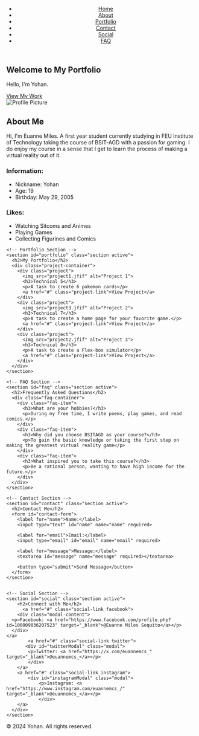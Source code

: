 <!DOCTYPE html>
<html lang="en">
<head>
  <meta charset="UTF-8">
  <meta name="viewport" content="width=device-width, initial-scale=1.0">
  <title>My Personal Portfolio</title>
  <link rel="stylesheet" href="MY PORTFOLIO.css">
</head>
<body>
  <header>
    <nav>
      <ul>
        <li><a href="#home">Home</a></li>
        <li><a href="#about">About</a></li>
        <li><a href="#portfolio">Portfolio</a></li>
        <li><a href="#contact">Contact</a></li>
        <li><a href="#social">Social</a></li>
        <li><a href="#faq">FAQ</a></li>
      </ul>
    </nav>
  </header>

  <main>
    <!-- Home Section -->
    <section id="home" class="section active">
      <div class="hero">
        <h1>Welcome to My Portfolio</h1>
        <p>Hello, I'm Yohan.</p>
        <a href="#portfolio" class="cta">View My Work</a>
      </div>
    </section>

 <!-- About Section -->
 <section id="about" class="section active">
    <div class="about-container">
      <img src="profile pic.jpg" alt="Profile Picture">
      <div class="about-content">
        <h2>About Me</h2>
          <p>Hi, I'm Euanne Miles. A first year student currently studying in FEU Institute of Technology taking the course of BSIT-AGD with a passion for gaming. I do enjoy my course in a sense that I get to learn the process of making a virtual reality out of it.</p>
          <div class="skills">
            <h3>Information:</h3>
            <ul>
              <li>Nickname: Yohan </li>
              <li>Age: 19 </li>
              <li>Birthday: May 29, 2005</li>
            </ul>
          </div>
          <div class="Likes">
            <h3>Likes:</h3>
            <ul>
              <li>Watching Sitcoms and Animes</li>
              <li>Playing Games</li>
              <li>Collecting Figurines and Comics</li>
            </ul>
          </div>
        </div>
      </div>
    </section>

    <!-- Portfolio Section -->
    <section id="portfolio" class="section active">
      <h2>My Portfolio</h2>
      <div class="project-container">
        <div class="project">
          <img src="project1.jfif" alt="Project 1">
          <h3>Technical 5</h3>
          <p>A task to create 6 pokemon cards</p>
          <a href="#" class="project-link">View Project</a>
        </div>
        <div class="project">
          <img src="project3.jfif" alt="Project 2">
          <h3>Technical 7</h3>
          <p>A task to create a home page for your favorite game.</p>
          <a href="#" class="project-link">View Project</a>
        </div>
        <div class="project">
          <img src="project2.jfif" alt="Project 3">
          <h3>Technical 8</h3>
          <p>A task to create a Flex-box simulator</p>
          <a href="#" class="project-link">View Project</a>
        </div>
      </div>
    </section>

    <!-- FAQ Section -->
    <section id="faq" class="section active">
      <h2>Frequently Asked Questions</h2>
      <div class="faq-container">
        <div class="faq-item">
          <h3>What are your hobbies?</h3>
          <p>During my free time, I write poems, play games, and read comics.</p>
        </div>
        <div class="faq-item">
          <h3>Why did you choose BSITAGD as your course?</h3>
          <p>To gain the basic knowledge or taking the first step on making the greatest virtual reality game</p>
        </div>
        <div class="faq-item">
          <h3>What inspired you to take this course?</h3>
          <p>Be a rational person, wanting to have high income for the future.</p>
        </div>
      </div>
    </section>

    <!-- Contact Section -->
    <section id="contact" class="section active">
      <h2>Contact Me</h2>
      <form id="contact-form">
        <label for="name">Name:</label>
        <input type="text" id="name" name="name" required>

        <label for="email">Email:</label>
        <input type="email" id="email" name="email" required>

        <label for="message">Message:</label>
        <textarea id="message" name="message" required></textarea>

        <button type="submit">Send Message</button>
      </form>
    </section>


    <!-- Social Section -->
    <section id="social" class="section active">
        <h2>Connect with Me</h2>
          <a href="#" class="social-link facebook">
        <div class="modal-content">
      <p>Facebook: <a href="https://www.facebook.com/profile.php?id=100009036207523" target="_blank">@Euanne Miles Sequito</a></p>
      </div>
    </a>
            <a href="#" class="social-link twitter">
           <div id="twitterModal" class="modal">
            <p>Twitter: <a href="https://x.com/euannemcs_" target="_blank">@euannemcs_</a></p>
            </div>
        </a>
        <a href="#" class="social-link instagram">
            <div id="instagramModal" class="modal">
                <p>Instagram: <a href="https://www.instagram.com/euannemcs_/" target="_blank">@euannemcs_</a></p>
                </div>
        </a>
      </div>
    </section>
  </main>


  <footer>
    <p>&copy; 2024 Yohan. All rights reserved.</p>
  </footer>

  <script src="script.js"></script>
</body>
</html>
